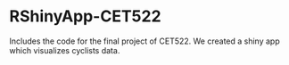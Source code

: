# RShinyApp-CET522
Includes the code for the final project of CET522. We created a shiny app which visualizes cyclists data.
